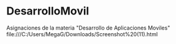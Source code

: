 # DesarrolloMovil
Asignaciones de la materia "Desarrollo de Aplicaciones Moviles"
file:///C:/Users/MegaG/Downloads/Screenshot%20(11).html
